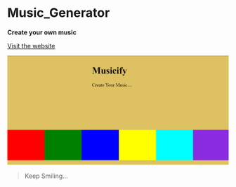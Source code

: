 # Music_Generator

**Create your own music**


[Visit the website](https://kaushal-dhungel.github.io/Music_Generator/)


![Demo](https://github.com/Kaushal-Dhungel/Music_Generator/blob/master/thumbnail/thumbnail.png)

> Keep Smiling...